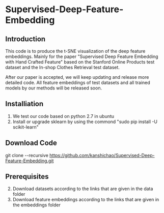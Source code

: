 # Supervised-Deep-Feature-Embedding
## Introduction
This code is to produce the t-SNE visualization of the deep feature embeddings. Mainly for the paper "Supervised Deep Feature Embedding with Hand Crafted Feature" based on the Stanford Online Products test dataset and the In-shop Clothes Retrieval test dataset.

After our paper is accepted, we will keep updating and release more detailed code. All feature embeddings of test datasets and all trained models by our methods will be released soon.

## Installiation
1. We test our code based on python 2.7 in ubuntu
2. Install or upgrade sklearn by using the commond "sudo pip install -U scikit-learn"

## Download Code
git clone --recursive https://github.com/kanshichao/Supervised-Deep-Feature-Embedding.git

## Prerequisites
2. Download datasets according to the links that are given in the data folder
3. Download feature embeddings according to the links that are given in the embeddings folder
